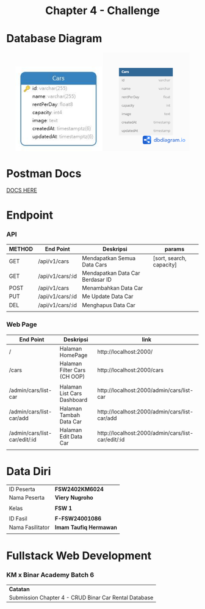 <h1 align="center">
  Chapter 4 - Challenge
</h1>

# Database Diagram

<p align='center'>
<img style='width: 45%' src='./ERD.jpg' alt='ERD Navicat' title='from navicat'>
<img style='width: 45%' src='./dbdiagram_cars.png' alt='ERD DBDiagram' title='from DB Diagram IO'>
</p>

# Postman Docs

[DOCS HERE](https://documenter.getpostman.com/view/22814931/2sA35EY2XU)

# Endpoint

### API

| METHOD | End Point        | Deskripsi                        | params                   |
| ------ | ---------------- | -------------------------------- | ------------------------ |
| GET    | /api/v1/cars     | Mendapatkan Semua Data Cars      | [sort, search, capacity] |
| GET    | /api/v1/cars/:id | Mendapatkan Data Car Berdasar ID |                          |
| POST   | /api/v1/cars     | Menambahkan Data Car             |                          |
| PUT    | /api/v1/cars/:id | Me Update Data Car               |                          |
| DEL    | /api/v1/cars/:id | Menghapus Data Car               |                          |
|        |                  |                                  |                          |

### Web Page

| End Point                     | Deskripsi                    | link                                               |
| ----------------------------- | ---------------------------- | -------------------------------------------------- |
| /                             | Halaman HomePage             | http://localhost:2000/                             |
| /cars                         | Halaman Filter Cars (CH OOP) | http://localhost:2000/cars                         |
|                               |                              |                                                    |
| /admin/cars/list-car          | Halaman List Cars Dashboard  | http://localhost:2000/admin/cars/list-car          |
| /admin/cars/list-car/add      | Halaman Tambah Data Car      | http://localhost:2000/admin/cars/list-car/add      |
| /admin/cars/list-car/edit/:id | Halaman Edit Data Car        | http://localhost:2000/admin/cars/list-car/edit/:id |
|                               |                              |                                                    |

# Data Diri

|                  |                          |
| ---------------- | ------------------------ |
| ID Peserta       | **FSW2402KM6024**        |
| Nama Peserta     | **Viery Nugroho**        |
|                  |                          |
| Kelas            | **FSW 1**                |
|                  |                          |
| ID Fasil         | **F-FSW24001086**        |
| Nama Fasilitator | **Imam Taufiq Hermawan** |
|                  |                          |

# Fullstack Web Development

### KM x Binar Academy Batch 6

|                                                       |
| ----------------------------------------------------- |
| **Catatan**                                           |
| Submission Chapter 4 - CRUD Binar Car Rental Database |
